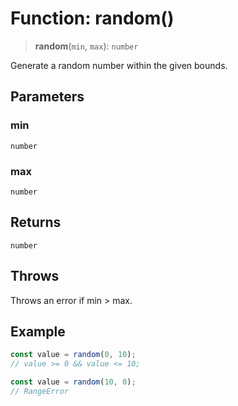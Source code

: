 # Function: random()

> **random**(`min`, `max`): `number`

Generate a random number within the given bounds.

## Parameters

### min

`number`

### max

`number`

## Returns

`number`

## Throws

Throws an error if min > max.

## Example

```ts
const value = random(0, 10);
// value >= 0 && value <= 10;

const value = random(10, 0);
// RangeError
```
